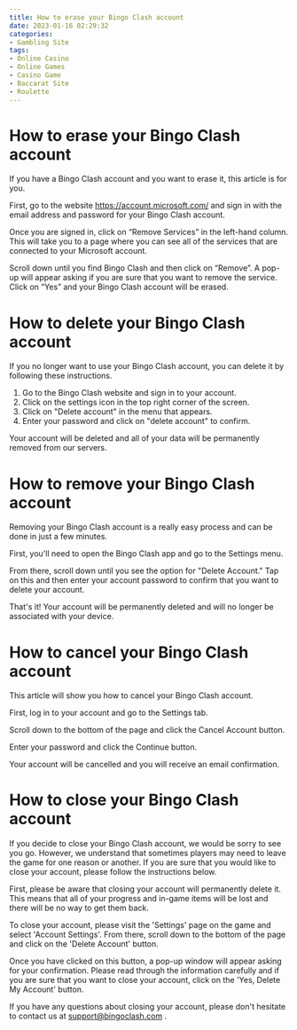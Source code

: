 ```yaml
---
title: How to erase your Bingo Clash account 
date: 2023-01-16 02:29:32
categories:
- Gambling Site
tags:
- Online Casino
- Online Games
- Casino Game
- Baccarat Site
- Roulette
---
```



#  How to erase your Bingo Clash account 

If you have a Bingo Clash account and you want to erase it, this article is for you. 

First, go to the website https://account.microsoft.com/ and sign in with the email address and password for your Bingo Clash account. 

Once you are signed in, click on “Remove Services” in the left-hand column. This will take you to a page where you can see all of the services that are connected to your Microsoft account. 

Scroll down until you find Bingo Clash and then click on “Remove”. A pop-up will appear asking if you are sure that you want to remove the service. Click on “Yes” and your Bingo Clash account will be erased.

#  How to delete your Bingo Clash account 

If you no longer want to use your Bingo Clash account, you can delete it by following these instructions.

1. Go to the Bingo Clash website and sign in to your account.
2. Click on the settings icon in the top right corner of the screen.
3. Click on "Delete account" in the menu that appears.
4. Enter your password and click on "delete account" to confirm.

Your account will be deleted and all of your data will be permanently removed from our servers.

#  How to remove your Bingo Clash account 

Removing your Bingo Clash account is a really easy process and can be done in just a few minutes. 

First, you'll need to open the Bingo Clash app and go to the Settings menu. 

From there, scroll down until you see the option for "Delete Account." Tap on this and then enter your account password to confirm that you want to delete your account. 

That's it! Your account will be permanently deleted and will no longer be associated with your device.

#  How to cancel your Bingo Clash account 

This article will show you how to cancel your Bingo Clash account.

First, log in to your account and go to the Settings tab.

Scroll down to the bottom of the page and click the Cancel Account button.

Enter your password and click the Continue button.

Your account will be cancelled and you will receive an email confirmation.

#  How to close your Bingo Clash account

If you decide to close your Bingo Clash account, we would be sorry to see you go. However, we understand that sometimes players may need to leave the game for one reason or another. If you are sure that you would like to close your account, please follow the instructions below.

First, please be aware that closing your account will permanently delete it. This means that all of your progress and in-game items will be lost and there will be no way to get them back.

To close your account, please visit the 'Settings' page on the game and select 'Account Settings'. From there, scroll down to the bottom of the page and click on the 'Delete Account' button.

Once you have clicked on this button, a pop-up window will appear asking for your confirmation. Please read through the information carefully and if you are sure that you want to close your account, click on the 'Yes, Delete My Account' button.

If you have any questions about closing your account, please don't hesitate to contact us at support@bingoclash.com .
